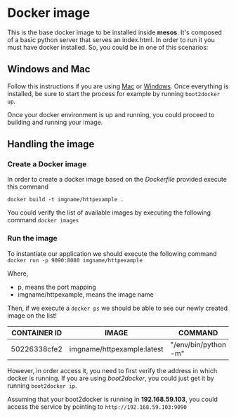 Docker image
=======
This is the base docker image to be installed inside **mesos**. It's composed of a basic python server that serves an index.html. In order to run it you must have docker installed. So, you could be in one of this scenarios:

Windows and Mac
-----
Follow this instructions if you are using [Mac](https://docs.docker.com/installation/mac/) or [Windows](https://docs.docker.com/installation/windows/). Once everything is installed, be sure to start the process for example by running `boot2docker up`.


Once your docker environment is up and running, you could proceed to building and running your image.


Handling the image
-----
 
### Create a Docker image
In order to create a docker image based on the *Dockerfile* provided execute this command

`docker build -t imgname/httpexample .`

 You could verify the list of available images by executing the following command `docker images`


### Run the image
To instantiate our application we should execute the following command
`docker run -p 9090:8080 imgname/httpexample`

Where,
 * p, means the port mapping
 * imgname/httpexample, means the image name

Then, if we execute a `docker ps` we should be able to see our newly created image on the list!

| CONTAINER ID |  IMAGE                    |   COMMAND              | PORTS |
|:------------:|---------------------------|------------------------|-------|
|50226338cfe2 |  imgname/httpexample:latest | "/env/bin/python -m"  |  0.0.0.0:49176->9090:8080/tcp |

However, in order access it, you need to first verify the address in which docker is running. If you are using *boot2docker*, you could just get it by running `boot2docker ip`.

Assuming that your boot2docker is running in **192.168.59.103**, you could access the service by pointing to `http://192.168.59.103:9090`
